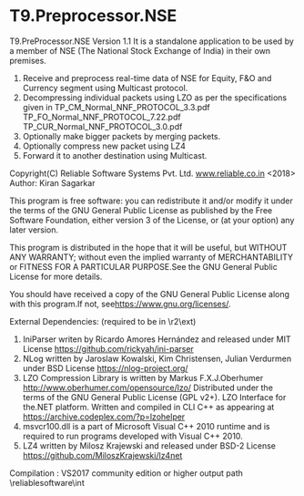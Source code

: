 # T9.Preprocessor.NSE
T9.PreProcessor.NSE  Version 1.1
It is a standalone application to be used by a member of NSE (The National Stock Exchange of India) in their own premises.
1) Receive and preprocess real-time data of NSE for Equity, F&O and Currency segment using Multicast protocol.
2) Decompressing individual packets using LZO as per the specifications given in
TP_CM_Normal_NNF_PROTOCOL_3.3.pdf
TP_FO_Normal_NNF_PROTOCOL_7.22.pdf
TP_CUR_Normal_NNF_PROTOCOL_3.0.pdf
3) Optionally make bigger packets by merging packets.
4) Optionally compress new packet using LZ4 
5) Forward it to another destination using Multicast.

Copyright(C) Reliable Software Systems Pvt. Ltd. www.reliable.co.in <2018>  Author: Kiran Sagarkar

This program is free software: you can redistribute it and/or modify
it under the terms of the GNU General Public License as published by
the Free Software Foundation, either version 3 of the License, or
(at your option) any later version.

This program is distributed in the hope that it will be useful,
but WITHOUT ANY WARRANTY; without even the implied warranty of
MERCHANTABILITY or FITNESS FOR A PARTICULAR PURPOSE.See the
GNU General Public License for more details.

You should have received a copy of the GNU General Public License
along with this program.If not, see<https://www.gnu.org/licenses/>.

External Dependencies: (required to be in \r2\ext)

1) IniParser writen by Ricardo Amores Hernández and released under MIT License
https://github.com/rickyah/ini-parser 
2) NLog written by Jaroslaw Kowalski, Kim Christensen, Julian Verdurmen under BSD License
https://nlog-project.org/
3) LZO Compression Library is written by Markus F.X.J.Oberhumer http://www.oberhumer.com/opensource/lzo/
Distributed under the terms of the GNU General Public License (GPL v2+).
LZO Interface for the.NET platform. Written and compiled in CLI C++ as appearing at https://archive.codeplex.com/?p=lzohelper
4) msvcr100.dll is a part of Microsoft Visual C++ 2010 runtime and is required to run programs developed with Visual C++ 2010.
5) LZ4  written by Milosz Krajewski and released under BSD-2 License
https://github.com/MiloszKrajewski/lz4net

Compilation : VS2017 community edition or higher
output path \reliablesoftware\int

